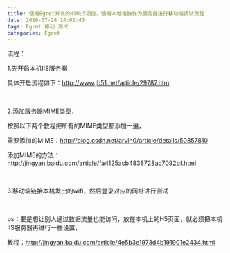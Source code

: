 ```yaml
---
title: 使用Egret开发的HTML5项目，使用本地电脑作为服务器进行移动端调试流程
date: 2016-07-28 14:02:43
tags: Egret 移动 测试
categories: Egret
---
```


<!--more-->


<p>流程：</p>
<p>1.先开启本机IIS服务器</p>
<p>具体开启流程如下：<a target="_blank" href="http://www.jb51.net/article/29787.htm" target="_blank">http://www.jb51.net/article/29787.htm</a></p>
<p><br>
</p>
<p>2.添加服务器MIME类型，</p>
<p>按照以下两个教程把所有的MIME类型都添加一遍，</p>
<p>需要添加的MIME：<a target="_blank" href="http://blog.csdn.net/arvin0/article/details/50857810" target="_blank">http://blog.csdn.net/arvin0/article/details/50857810</a></p>
<p>添加MIME的方法：<a target="_blank" href="http://jingyan.baidu.com/article/fa4125acb4838728ac7092bf.html" target="_blank">http://jingyan.baidu.com/article/fa4125acb4838728ac7092bf.html</a></p>
<p><br>
</p>
<p>3.移动端链接本机发出的wifi，然后登录对应的网址进行测试</p>
<p><br>
</p>
<p>ps：要是想让别人通过数据流量也能访问，放在本机上的H5页面，就必须把本机IIS服务器再进行一些设置，</p>
<p>教程：<a target="_blank" href="http://jingyan.baidu.com/article/4e5b3e1973d4b191901e2434.html">http://jingyan.baidu.com/article/4e5b3e1973d4b191901e2434.html</a></p>
<p><br>
</p>
<div style="top:0px">&#65279;&#65279;</div>
<div style="top:0px">&#65279;&#65279;</div>
<div style="top:0px">&#65279;&#65279;</div>
